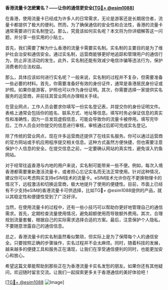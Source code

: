 **香港流量卡怎麽實名？——让你的通信更安全[[TG💪+ @esim1088](https://t.me/s/esim1088)]**

在香港，使用流量卡已经成为许多人的日常需求，无论是游客还是长期居住者，流量卡都提供了极大的便利。然而，为了确保通信的安全性和合法性，香港的流量卡通常需要进行实名制登记。那么，究竟该如何实名呢？本文将为你详细解答这一问题，并分享一些实用的小贴士。

首先，我们需要了解为什么香港的流量卡需要实名制。实名制的主要目的是为了维护社会治安和通信安全。通过实名制，运营商能够更好地追踪和管理用户的通信行为，防止非法活动的发生。此外，实名制还能有效减少电信诈骗等违法行为，保护消费者的合法权益。

那么，具体应该如何进行实名呢？一般来说，实名制的过程并不复杂，但需要准备一些必要的材料。首先，你需要准备好有效的身份证件，通常是香港居民身份证或护照。如果你是游客，护照也可以作为身份证明。其次，你需要选择一家提供实名服务的运营商，并前往其营业网点办理相关手续。

在营业网点，工作人员会要求你填写一份实名登记表，并提交你的身份证明文件。表格上通常会包括你的姓名、联系方式、地址等信息。填写时务必保证信息的真实性和准确性，因为一旦发现虚假信息，可能会导致你的流量卡被停用。填写完毕后，工作人员会对你提交的信息进行审核，审核通过后即可完成实名登记。

除了传统的营业网点，现在许多运营商还提供了在线实名服务。你可以通过运营商的官方网站或手机应用程序提交相关信息。这种方式虽然方便快捷，但也需要注意保护个人信息的安全。在提交信息之前，一定要确认网站的真实性，避免误入钓鱼网站。

对于经常往返香港与内地的用户来说，实名制可能带来一些不便。例如，每次入境香港都需要重新激活流量卡，或者担心忘记实名而无法正常使用。针对这种情况，建议你可以考虑购买支持eSIM技术的流量卡。eSIM技术允许你在不更换物理卡的情况下，远程激活和切换运营商，极大地提升了使用的便捷性。目前，市面上已经有不少支持eSIM的香港流量卡可供选择，比如TG💪+ @esim1088提供的产品，就以其稳定性和便捷性受到了广泛好评。

当然，在使用流量卡的过程中，还有一些小技巧可以帮助你更好地管理自己的通信需求。首先，定期检查流量使用情况，避免超额使用而导致额外费用。其次，合理规划流量套餐，根据自己的实际需求选择合适的方案。最后，注意保护个人隐私，不要随意泄露自己的通信信息。

总之，香港流量卡的实名制虽然看似繁琐，但实际上是为了保障每个人的通信安全。只要按照正确的步骤操作，实名过程并不会太麻烦。同时，随着科技的发展，越来越多的便捷工具和服务正在涌现，让我们在享受通信便利的同时，也能更加安心和放心。

希望这篇文章能帮助到那些正在为香港流量卡实名发愁的朋友。如果你还有其他疑问，欢迎随时留言交流。让我们一起探索更多关于香港通信的美好体验吧！

[[TG💪+ @esim1088](https://t.me/s/esim1088) ![Image](https://i.postimg.cc/4NQfJmqS/Snipaste-2025-05-13-00-14-12.png)]
